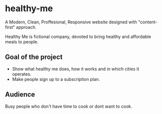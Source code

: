 # healthy-me

A Modern, Clean, Proffesional, Responsive website designed with "content-first" approach.

Healthy Me is fictional company, devoted to bring healthy and affordable meals to people.

## Goal of the project

* Show what healthy me does, how it works and in which cities it operates. 
* Make people sign up to a subscription plan.

## Audience 
Busy people who don't have time to cook or dont want to cook.